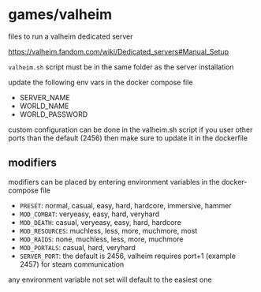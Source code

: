 # games/valheim

files to run a valheim dedicated server

https://valheim.fandom.com/wiki/Dedicated_servers#Manual_Setup

`valheim.sh` script must be in the same folder as the server installation

update the following env vars in the docker compose file
* SERVER_NAME
* WORLD_NAME
* WORLD_PASSWORD

custom configuration can be done in the valheim.sh script
if you user other ports than the default (2456) then make sure to update it in the dockerfile

## modifiers

modifiers can be placed by entering environment variables in the docker-compose file

* `PRESET`: normal, casual, easy, hard, hardcore, immersive, hammer
* `MOD_COMBAT`: veryeasy, easy, hard, veryhard
* `MOD_DEATH`: casual, veryeasy, easy, hard, hardcore
* `MOD_RESOURCES`: muchless, less, more, muchmore, most
* `MOD_RAIDS`: none, muchless, less, more, muchmore
* `MOD_PORTALS`: casual, hard, veryhard
* `SERVER_PORT`: the default is 2456, valheim requires port+1 (example 2457) for steam communication

any environment variable not set will default to the easiest one
